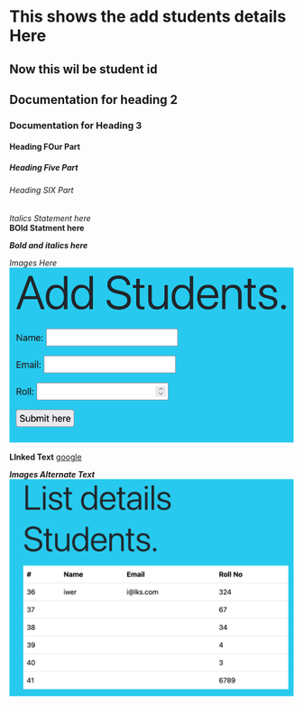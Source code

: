 # This shows the add students details Here

## Now this wil be student id

## Documentation for heading 2

### Documentation for Heading 3

#### Heading FOur Part

##### Heading Five Part

###### Heading SIX Part

*Italics Statement here* <br>
**BOld Statment here** <br>

***Bold and italics here*** <br>

*Images Here* <br>
![Add Students](screenshot/add_student.png)

**LInked Text**
[google](http://google.com)

***Images Alternate Text***
![Images Second here](screenshot/list_student.png)
